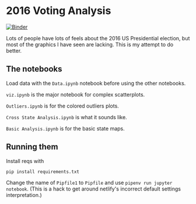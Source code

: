 # 2016 Voting Analysis

[![Binder](https://mybinder.org/badge_logo.svg)](https://mybinder.org/v2/gh/bwarren2/voting_public/master)

Lots of people have lots of feels about the 2016 US Presidential election, but most of the graphics I have seen are lacking.  This is my attempt to do better.



## The notebooks

Load data with the `Data.ipynb` notebook before using the other notebooks.

`viz.ipynb` is the major notebook for complex scatterplots.

`Outliers.ipynb` is for the colored outliers plots.

`Cross State Analysis.ipynb` is what it sounds like.

`Basic Analysis.ipynb` is for the basic state maps.


## Running them

Install reqs with

`pip install requirements.txt`

Change the name of `Pipfile1` to `Pipfile` and use `pipenv run jupyter notebook`.  (This is a hack to get around netlify's incorrect default settings interpretation.)
